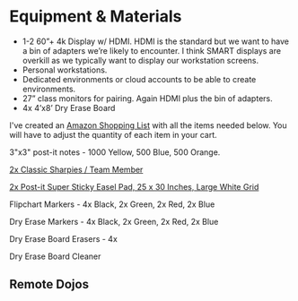 # Equipment & Materials

- 1-2 60”+ 4k Display w/ HDMI. HDMI is the standard but we want to have a bin of adapters we’re likely to encounter. I think SMART displays are overkill as we typically want to display our workstation screens.
- Personal workstations.
- Dedicated environments or cloud accounts to be able to create environments.
- 27” class monitors for pairing. Again HDMI plus the bin of adapters.
- 4x 4’x8’ Dry Erase Board

I've created an [Amazon Shopping List](https://www.amazon.com/gp/registry/wishlist/3GAGNGF3OD33I/ref=cm_wl_huc_title) with all the items needed below. You will have to adjust 
the quantity of each item in your cart.

3"x3" post-it notes - 1000 Yellow, 500 Blue, 500 Orange.

[2x Classic Sharpies / Team Member](https://www.amazon.com/dp/B00006IFHD/?coliid=I3VQY8NXTB1853&colid=3GAGNGF3OD33I&psc=0&ref_=lv_ov_lig_dp_it)

[2x Post-it Super Sticky Easel Pad, 25 x 30 Inches, Large White Grid](https://www.amazon.com/Post-Sticky-560SS-Premium-Sticking/dp/B003H0D8YU/ref=asc_df_B003H0D8YU/?tag=hyprod-20&linkCode=df0&hvadid=167140695348&hvpos=1o1&hvnetw=g&hvrand=7434364199083874146&hvpone=&hvptwo=&hvqmt=&hvdev=c&hvdvcmdl=&hvlocint=&hvlocphy=9010935&hvtargid=pla-310992995250&psc=1)

Flipchart Markers - 4x Black, 2x Green, 2x Red, 2x Blue

Dry Erase Markers - 4x Black, 2x Green, 2x Red, 2x Blue

Dry Erase Board Erasers - 4x

Dry Erase Board Cleaner

## Remote Dojos